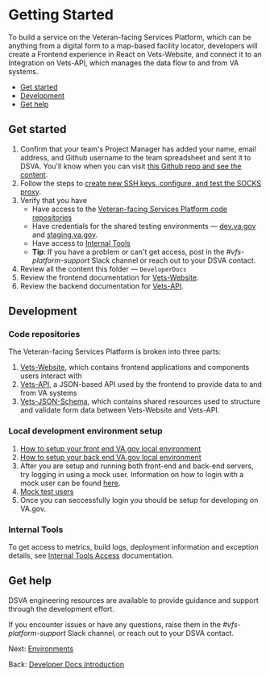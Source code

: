 # Getting Started

To build a service on the Veteran-facing Services Platform, which can be anything from a digital form to a map-based facility locator, developers will create a Frontend experience in React on Vets-Website, and connect it to an Integration on Vets-API, which manages the data flow to and from VA systems.

* [Get started](getting-started.md#get-started)
* [Development](getting-started.md#development)
* [Get help](getting-started.md#get-help)

## Get started

1. Confirm that your team's Project Manager has added your name, email address, and Github username to the team spreadsheet and sent it to DSVA. You'll know when you can visit [this Github repo and see the content](https://github.com/department-of-veterans-affairs/va.gov-team).
2. Follow the steps to [create new SSH keys, configure, and test the SOCKS proxy](https://github.com/department-of-veterans-affairs/va.gov-team/blob/master/platform/engineering/internal-tools.md#additional-onboarding-steps-for-developers).
3. Verify that you have
   * Have access to the [Veteran-facing Services Platform code repositories](getting-started.md#code-repositories)
   * Have credentials for the shared testing environments — [dev.va.gov](https://dev.va.gov) and [staging.va.gov](https://staging.va.gov).
   * Have access to [Internal Tools](https://github.com/department-of-veterans-affairs/va.gov-team/blob/master/platform/engineering/internal-tools.md)
   * **Tip**: If you have a problem or can't get access, post in the _\#vfs-platform-support_ Slack channel or reach out to your DSVA contact.
4. Review all the content this folder — `DeveloperDocs`
5. Review the frontend documentation for [Vets-Website](https://github.com/billfienberg/va.gov-team/tree/5839d463da035612a60148d7f90403dd12c8107e/platform/engineering/frontend/vets-website/vets-website/README.md).
6. Review the backend documentation for [Vets-API](https://github.com/billfienberg/va.gov-team/tree/5839d463da035612a60148d7f90403dd12c8107e/platform/engineering/frontend/vets-website/vets-api/README.md).

## Development

### Code repositories

The Veteran-facing Services Platform is broken into three parts:

1. [Vets-Website](https://github.com/department-of-veterans-affairs/vets-website), which contains frontend applications and components users interact with
2. [Vets-API](https://github.com/department-of-veterans-affairs/vets-api), a JSON-based API used by the frontend to provide data to and from VA systems
3. [Vets-JSON-Schema](https://github.com/department-of-veterans-affairs/vets-json-schema), which contains shared resources used to structure and validate form data between Vets-Website and Vets-API.

### Local development environment setup

1. [How to setup your front end VA.gov local environment](https://department-of-veterans-affairs.github.io/veteran-facing-services-tools/getting-started)
2. [How to setup your back end VA.gov local environment](https://github.com/department-of-veterans-affairs/vets-api)
3. After you are setup and running both front-end and back-end servers, try logging in using a mock user. Information on how to login with a mock user can be found [here](https://github.com/department-of-veterans-affairs/va.gov-team-sensitive/blob/master/Administrative/accessing-staging.md).
4. [Mock test users](https://github.com/department-of-veterans-affairs/vets-api-mockdata/blob/master/mock_data_table.md)
5. Once you can seccessfully login you should be setup for developing on VA.gov.

### Internal Tools

To get access to metrics, build logs, deployment information and exception details, see [Internal Tools Access](https://github.com/billfienberg/va.gov-team/tree/5839d463da035612a60148d7f90403dd12c8107e/platform/engineering/frontend/vets-website/internal-tools-access.md) documentation.

## Get help

DSVA engineering resources are available to provide guidance and support through the development effort.

If you encounter issues or have any questions, raise them in the _\#vfs-platform-support_ Slack channel, or reach out to your DSVA contact.

Next: [Environments](https://github.com/billfienberg/va.gov-team/tree/5839d463da035612a60148d7f90403dd12c8107e/platform/engineering/frontend/vets-website/environments.md)

Back: [Developer Docs Introduction](./)

